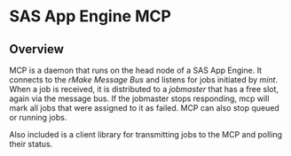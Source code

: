 SAS App Engine MCP
========================
 
Overview
--------

MCP is a daemon that runs on the head node of a SAS App Engine. It connects to
the *rMake Message Bus* and listens for jobs initiated by *mint*. When a job is
received, it is distributed to a *jobmaster* that has a free slot, again via
the message bus. If the jobmaster stops responding, mcp will mark all jobs that
were assigned to it as failed. MCP can also stop queued or running jobs.

Also included is a client library for transmitting jobs to the MCP and polling
their status.
